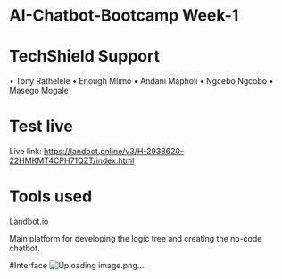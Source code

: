 # AI-Chatbot-Bootcamp Week-1
# TechShield Support
•	Tony Rathelele
•	Enough Mlimo
•	Andani Mapholi
•	Ngcebo Ngcobo
•	Masego Mogale


# Test live 
Live link: https://landbot.online/v3/H-2938620-22HMKMT4CPH71QZT/index.html

# Tools used


Landbot.io 

Main platform for developing the logic tree and creating the no-code chatbot. 

#Interface
![Uploading image.png…]()



 

